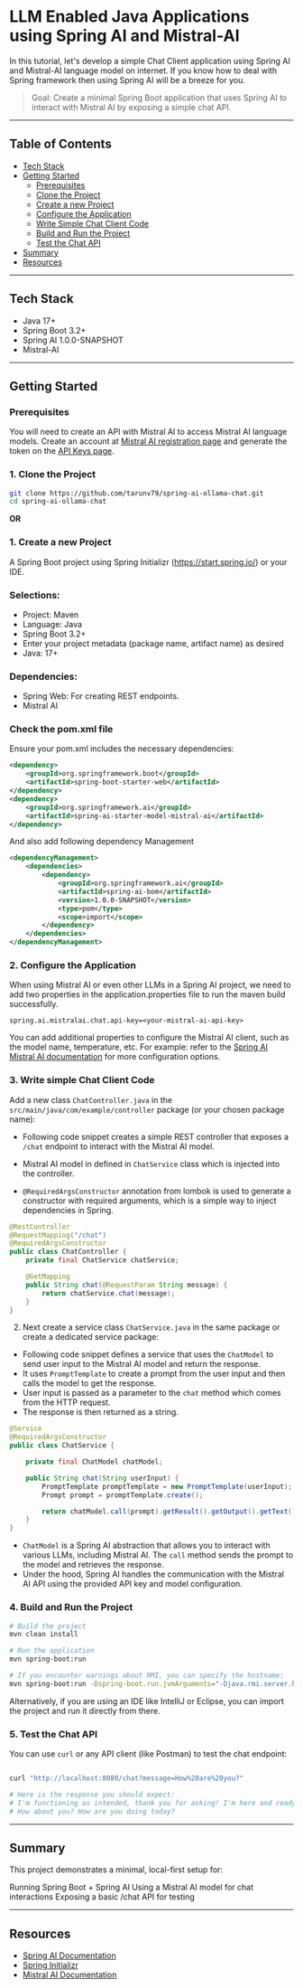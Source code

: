 # LLM Enabled Java Applications using Spring AI and Mistral-AI

In this tutorial, let's develop a simple Chat Client application using Spring AI and Mistral-AI language model on internet. 
If you know how to deal with Spring framework then using Spring AI will be a breeze for you.

> Goal: Create a minimal Spring Boot application that uses Spring AI to interact with Mistral AI by exposing a simple chat API.

---

## Table of Contents
- [Tech Stack](#tech-stack)
- [Getting Started](#getting-started)
  - [Prerequisites](#prerequisites)
  - [Clone the Project](#1-clone-the-project)
  - [Create a new Project](#1-create-a-new-project)
  - [Configure the Application](#2-configure-the-application)
  - [Write Simple Chat Client Code](#3-write-simple-chat-client-code)
  - [Build and Run the Project](#4-build-and-run-the-project)
  - [Test the Chat API](#5-test-the-chat-api)
- [Summary](#summary)
- [Resources](#resources)

---

## Tech Stack

- Java 17+
- Spring Boot 3.2+
- Spring AI 1.0.0-SNAPSHOT
- Mistral-AI

---

## Getting Started

### Prerequisites
You will need to create an API with Mistral AI to access Mistral AI language models.
Create an account at [Mistral AI registration page](https://auth.mistral.ai/ui/registration) and generate the token on the [API Keys page](https://console.mistral.ai/api-keys/).

### 1. Clone the Project

```bash
git clone https://github.com/tarunv79/spring-ai-ollama-chat.git
cd spring-ai-ollama-chat
``` 

<p><b>OR</b></p>

### 1. Create a new Project
A Spring Boot project using Spring Initializr (https://start.spring.io/) or your IDE.

### Selections:

- Project: Maven
- Language: Java
- Spring Boot 3.2+
- Enter your project metadata (package name, artifact name) as desired
- Java: 17+

### Dependencies:

- Spring Web: For creating REST endpoints.
- Mistral AI

### Check the pom.xml file
Ensure your pom.xml includes the necessary dependencies:
```xml
<dependency>
    <groupId>org.springframework.boot</groupId>
    <artifactId>spring-boot-starter-web</artifactId>
</dependency>
<dependency>
    <groupId>org.springframework.ai</groupId>
    <artifactId>spring-ai-starter-model-mistral-ai</artifactId>
</dependency>
```
And also add following dependency Management
```xml
<dependencyManagement>
    <dependencies>
        <dependency>
            <groupId>org.springframework.ai</groupId>
            <artifactId>spring-ai-bom</artifactId>
            <version>1.0.0-SNAPSHOT</version>
            <type>pom</type>
            <scope>import</scope>
        </dependency>
    </dependencies>
</dependencyManagement>
```

### 2. Configure the Application
When using Mistral AI or even other LLMs in a Spring AI project, we need to add two properties in the application.properties file to run the maven build successfully.

```properties
spring.ai.mistralai.chat.api-key=<your-mistral-ai-api-key>
```

You can add additional properties to configure the Mistral AI client, such as the model name, temperature, etc. For example:
refer to the [Spring AI Mistral AI documentation](https://docs.spring.io/spring-ai/reference/api/chat/mistralai-chat.html) for more configuration options.

### 3. Write simple Chat Client Code
Add a new class `ChatController.java` in the `src/main/java/com/example/controller` package (or your chosen package name):

- Following code snippet creates a simple REST controller that exposes a `/chat` endpoint to interact with the Mistral AI model.</p>
- Mistral AI model in defined in `ChatService` class which is injected into the controller.</p>
- `@RequiredArgsConstructor` annotation from lombok is used to generate a constructor with required arguments, which is a simple way to inject dependencies in Spring.</p>

```java
@RestController
@RequestMapping("/chat")
@RequiredArgsConstructor
public class ChatController {
    private final ChatService chatService;

    @GetMapping
    public String chat(@RequestParam String message) {
        return chatService.chat(message);
    }
}
```

2. Next create a service class `ChatService.java` in the same package or create a dedicated service package:

- Following code snippet defines a service that uses the `ChatModel` to send user input to the Mistral AI model and return the response.
- It uses `PromptTemplate` to create a prompt from the user input and then calls the model to get the response.
- User input is passed as a parameter to the `chat` method which comes from the HTTP request.
- The response is then returned as a string.

```java
@Service
@RequiredArgsConstructor
public class ChatService {

    private final ChatModel chatModel;

    public String chat(String userInput) {
        PromptTemplate promptTemplate = new PromptTemplate(userInput);
        Prompt prompt = promptTemplate.create();

        return chatModel.call(prompt).getResult().getOutput().getText();
    }
}
```

- `ChatModel` is a Spring AI abstraction that allows you to interact with various LLMs, including Mistral AI. The `call` method sends the prompt to the model and retrieves the response.
- Under the hood, Spring AI handles the communication with the Mistral AI API using the provided API key and model configuration.

### 4. Build and Run the Project

```bash
# Build the project
mvn clean install

# Run the application
mvn spring-boot:run 

# If you encounter warnings about RMI, you can specify the hostname:
mvn spring-boot:run -Dspring-boot.run.jvmArguments="-Djava.rmi.server.hostname=localhost"
```

Alternatively, if you are using an IDE like IntelliJ or Eclipse, you can import the project and run it directly from there.

### 5. Test the Chat API

You can use `curl` or any API client (like Postman) to test the chat endpoint:

```bash

curl "http://localhost:8080/chat?message=How%20are%20you?"

# Here is the response you should expect:
# I'm functioning as intended, thank you for asking! I'm here and ready to assist you with any questions or topics you'd like to discuss. 
# How about you? How are you doing today?
```

---

## Summary

This project demonstrates a minimal, local-first setup for:

Running Spring Boot + Spring AI
Using a Mistral AI model for chat interactions
Exposing a basic /chat API for testing

---

## Resources
- [Spring AI Documentation](https://docs.spring.io/spring-ai/reference/)
- [Spring Initializr](https://start.spring.io/)
- [Mistral AI Documentation](https://docs.mistral.ai/)
